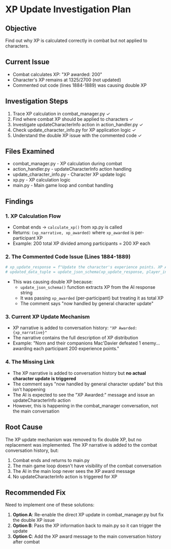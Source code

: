 # XP Update Investigation Plan

## Objective
Find out why XP is calculated correctly in combat but not applied to characters.

## Current Issue
- Combat calculates XP: "XP awarded: 200"
- Character's XP remains at 1325/2700 (not updated)
- Commented out code (lines 1884-1889) was causing double XP

## Investigation Steps
1. Trace XP calculation in combat_manager.py ✓
2. Find where combat XP should be applied to characters ✓
3. Investigate updateCharacterInfo action in action_handler.py ✓
4. Check update_character_info.py for XP application logic ✓
5. Understand the double XP issue with the commented code ✓

## Files Examined
- combat_manager.py - XP calculation during combat
- action_handler.py - updateCharacterInfo action handling
- update_character_info.py - Character XP update logic
- xp.py - XP calculation logic
- main.py - Main game loop and combat handling

## Findings

### 1. XP Calculation Flow
- Combat ends → `calculate_xp()` from xp.py is called
- Returns: `(xp_narrative, xp_awarded)` where `xp_awarded` is per-participant XP
- Example: 200 total XP divided among participants = 200 XP each

### 2. The Commented Code Issue (Lines 1884-1889)
```python
# xp_update_response = f"Update the character's experience points. XP Awarded: {xp_awarded}"
# updated_data_tuple = update_json_schema(xp_update_response, player_info, encounter_data, party_tracker_data)
```
- This was causing double XP because:
  - `update_json_schema()` function extracts XP from the AI response string
  - It was passing `xp_awarded` (per-participant) but treating it as total XP
  - The comment says "now handled by general character update"

### 3. Current XP Update Mechanism
- XP narrative is added to conversation history: `"XP Awarded: {xp_narrative}"`
- The narrative contains the full description of XP distribution
- Example: "Norn and their companions Mac'Davier defeated 1 enemy... awarding each participant 200 experience points."

### 4. The Missing Link
- The XP narrative is added to conversation history but **no actual character update is triggered**
- The comment says "now handled by general character update" but this isn't happening
- The AI is expected to see the "XP Awarded:" message and issue an updateCharacterInfo action
- However, this is happening in the combat_manager conversation, not the main conversation

## Root Cause
The XP update mechanism was removed to fix double XP, but no replacement was implemented. The XP narrative is added to the combat conversation history, but:
1. Combat ends and returns to main.py
2. The main game loop doesn't have visibility of the combat conversation
3. The AI in the main loop never sees the XP award message
4. No updateCharacterInfo action is triggered for XP

## Recommended Fix
Need to implement one of these solutions:
1. **Option A**: Re-enable the direct XP update in combat_manager.py but fix the double XP issue
2. **Option B**: Pass the XP information back to main.py so it can trigger the update
3. **Option C**: Add the XP award message to the main conversation history after combat